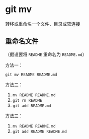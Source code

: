 # git mv

转移或重命名一个文件、目录或软连接

## 重命名文件

（假设要将 `README` 重命名为 `README.md`）

方法一：

`git mv README README.md`

方法二：

1. `mv README README.md`
2. `git rm README`
3. `git add README.md`

方法三：

1. `mv README README.md`
2. `git add README README.md`
